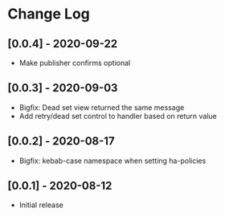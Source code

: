 # Change Log

## [0.0.4] - 2020-09-22
- Make publisher confirms optional

## [0.0.3] - 2020-09-03
- Bigfix: Dead set view returned the same message
- Add retry/dead set control to handler based on return value

## [0.0.2] - 2020-08-17
- Bigfix: kebab-case namespace when setting ha-policies


## [0.0.1] - 2020-08-12
- Initial release
